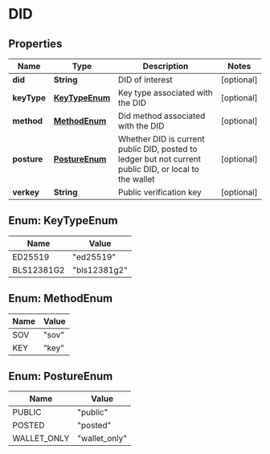 

# DID


## Properties

Name | Type | Description | Notes
------------ | ------------- | ------------- | -------------
**did** | **String** | DID of interest |  [optional]
**keyType** | [**KeyTypeEnum**](#KeyTypeEnum) | Key type associated with the DID |  [optional]
**method** | [**MethodEnum**](#MethodEnum) | Did method associated with the DID |  [optional]
**posture** | [**PostureEnum**](#PostureEnum) | Whether DID is current public DID, posted to ledger but not current public DID, or local to the wallet |  [optional]
**verkey** | **String** | Public verification key |  [optional]



## Enum: KeyTypeEnum

Name | Value
---- | -----
ED25519 | &quot;ed25519&quot;
BLS12381G2 | &quot;bls12381g2&quot;



## Enum: MethodEnum

Name | Value
---- | -----
SOV | &quot;sov&quot;
KEY | &quot;key&quot;



## Enum: PostureEnum

Name | Value
---- | -----
PUBLIC | &quot;public&quot;
POSTED | &quot;posted&quot;
WALLET_ONLY | &quot;wallet_only&quot;



